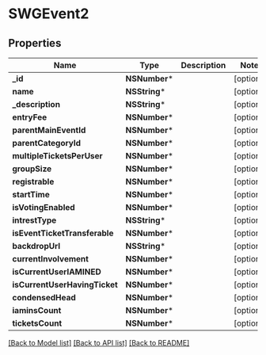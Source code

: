 # SWGEvent2

## Properties
Name | Type | Description | Notes
------------ | ------------- | ------------- | -------------
**_id** | **NSNumber*** |  | [optional] 
**name** | **NSString*** |  | [optional] 
**_description** | **NSString*** |  | [optional] 
**entryFee** | **NSNumber*** |  | [optional] 
**parentMainEventId** | **NSNumber*** |  | [optional] 
**parentCategoryId** | **NSNumber*** |  | [optional] 
**multipleTicketsPerUser** | **NSNumber*** |  | [optional] 
**groupSize** | **NSNumber*** |  | [optional] 
**registrable** | **NSNumber*** |  | [optional] 
**startTime** | **NSNumber*** |  | [optional] 
**isVotingEnabled** | **NSNumber*** |  | [optional] 
**intrestType** | **NSString*** |  | [optional] 
**isEventTicketTransferable** | **NSNumber*** |  | [optional] 
**backdropUrl** | **NSString*** |  | [optional] 
**currentInvolvement** | **NSNumber*** |  | [optional] 
**isCurrentUserIAMINED** | **NSNumber*** |  | [optional] 
**isCurrentUserHavingTicket** | **NSNumber*** |  | [optional] 
**condensedHead** | **NSNumber*** |  | [optional] 
**iaminsCount** | **NSNumber*** |  | [optional] 
**ticketsCount** | **NSNumber*** |  | [optional] 

[[Back to Model list]](../README.md#documentation-for-models) [[Back to API list]](../README.md#documentation-for-api-endpoints) [[Back to README]](../README.md)


